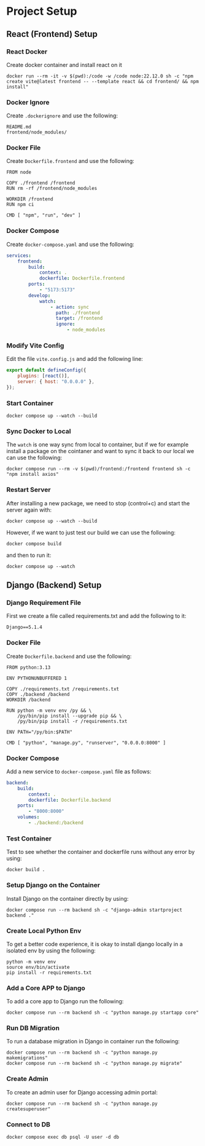 # Project Setup

## React (Frontend) Setup

### React Docker

Create docker container and install react on it

```shell
docker run --rm -it -v $(pwd):/code -w /code node:22.12.0 sh -c "npm create vite@latest frontend -- --template react && cd frontend/ && npm install"
```

### Docker Ignore

Create `.dockerignore` and use the following:

```
README.md
frontend/node_modules/
```

### Docker File

Create `Dockerfile.frontend` and use the following:

```
FROM node

COPY ./frontend /frontend
RUN rm -rf /frontend/node_modules

WORKDIR /frontend
RUN npm ci

CMD [ "npm", "run", "dev" ]
```

### Docker Compose

Create `docker-compose.yaml` and use the following:

```yaml
services:
    frontend:
        build:
            context: .
            dockerfile: Dockerfile.frontend
        ports:
            - "5173:5173"
        develop:
            watch:
                - action: sync
                  path: ./frontend
                  target: /frontend
                  ignore:
                      - node_modules
```

### Modify Vite Config

Edit the file `vite.config.js` and add the following line:

```js
export default defineConfig({
	plugins: [react()],
	server: { host: "0.0.0.0" },
});
```

### Start Container

```shell
docker compose up --watch --build
```

### Sync Docker to Local

The `watch` is one way sync from local to container, but if we for example install a package on the cointaner and want to sync it back to our local we can use the following:

```shell
docker compose run --rm -v $(pwd)/frontend:/frontend frontend sh -c "npm install axios"
```

### Restart Server

After installing a new package, we need to stop (control+c) and start the server again with:

```shell
docker compose up --watch --build
```

However, if we want to just test our build we can use the following:

```shell
docker compose build
```

and then to run it:

```shell
docker compose up --watch
```

## Django (Backend) Setup

### Django Requirement File

First we create a file called requirements.txt and add the following to it:

```
Django==5.1.4
```

### Docker File

Create `Dockerfile.backend` and use the following:

```
FROM python:3.13

ENV PYTHONUNBUFFERED 1

COPY ./requirements.txt /requirements.txt
COPY ./backend /backend
WORKDIR /backend

RUN python -m venv env /py && \
    /py/bin/pip install --upgrade pip && \
    /py/bin/pip install -r /requirements.txt

ENV PATH="/py/bin:$PATH"

CMD [ "python", "manage.py", "runserver", "0.0.0.0:8000" ]
```

### Docker Compose

Add a new service to `docker-compose.yaml` file as follows:

```yaml
backend:
    build:
        context: .
        dockerfile: Dockerfile.backend
    ports:
        - "8000:8000"
    volumes:
        - ./backend:/backend
```

### Test Container

Test to see whether the container and dockerfile runs without any error by using:

```shell
docker build .
```

### Setup Django on the Container

Install Django on the container directly by using:

```shell
docker compose run --rm backend sh -c "django-admin startproject backend ."
```

### Create Local Python Env

To get a better code experience, it is okay to install django locally in a isolated env by using the following:

```shell
python -m venv env
source env/bin/activate
pip install -r requirements.txt
```

### Add a Core APP to Django

To add a core app to Django run the following:

```shell
docker compose run --rm backend sh -c "python manage.py startapp core"
```

### Run DB Migration

To run a database migration in Django in container run the following:

```shell
docker compose run --rm backend sh -c "python manage.py makemigrations"
docker compose run --rm backend sh -c "python manage.py migrate"
```

### Create Admin

To create an admin user for Django accessing admin portal:

```shell
docker compose run --rm backend sh -c "python manage.py createsuperuser"
```

### Connect to DB

```shell
docker compose exec db psql -U user -d db
```
